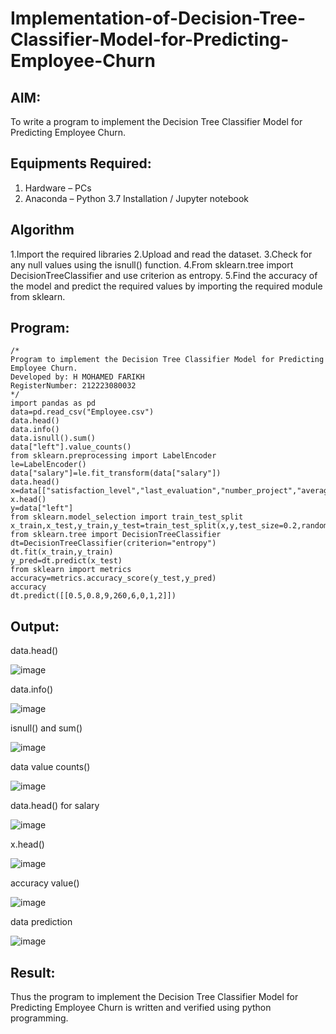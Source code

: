 # Implementation-of-Decision-Tree-Classifier-Model-for-Predicting-Employee-Churn

## AIM:
To write a program to implement the Decision Tree Classifier Model for Predicting Employee Churn.

## Equipments Required:
1. Hardware – PCs
2. Anaconda – Python 3.7 Installation / Jupyter notebook

## Algorithm
1.Import the required libraries
2.Upload and read the dataset.
3.Check for any null values using the isnull() function.
4.From sklearn.tree import DecisionTreeClassifier and use criterion as entropy.
5.Find the accuracy of the model and predict the required values by importing the required module from sklearn.
## Program:
```
/*
Program to implement the Decision Tree Classifier Model for Predicting Employee Churn.
Developed by: H MOHAMED FARIKH
RegisterNumber: 212223080032
*/
import pandas as pd
data=pd.read_csv("Employee.csv")
data.head()
data.info()
data.isnull().sum()
data["left"].value_counts()
from sklearn.preprocessing import LabelEncoder
le=LabelEncoder()
data["salary"]=le.fit_transform(data["salary"])
data.head()
x=data[["satisfaction_level","last_evaluation","number_project","average_montly_hours","time_spend_company","Work_accident","promotion_last_5years","salary"]]
x.head()
y=data["left"]
from sklearn.model_selection import train_test_split
x_train,x_test,y_train,y_test=train_test_split(x,y,test_size=0.2,random_state=100)
from sklearn.tree import DecisionTreeClassifier
dt=DecisionTreeClassifier(criterion="entropy")
dt.fit(x_train,y_train)
y_pred=dt.predict(x_test)
from sklearn import metrics
accuracy=metrics.accuracy_score(y_test,y_pred)
accuracy
dt.predict([[0.5,0.8,9,260,6,0,1,2]])
```

## Output:
data.head()

![image](https://github.com/sasirath13/Implementation-of-Decision-Tree-Classifier-Model-for-Predicting-Employee-Churn/assets/160568449/522af085-b32b-4659-a8c8-44b456a0a839)

data.info()

![image](https://github.com/sasirath13/Implementation-of-Decision-Tree-Classifier-Model-for-Predicting-Employee-Churn/assets/160568449/b3ea549d-2f5a-41ad-b581-f3b1e727ec71)

isnull() and sum()

![image](https://github.com/sasirath13/Implementation-of-Decision-Tree-Classifier-Model-for-Predicting-Employee-Churn/assets/160568449/dbbc1472-ac3f-458a-9395-6a8687a7bcc9)

data value counts()

![image](https://github.com/sasirath13/Implementation-of-Decision-Tree-Classifier-Model-for-Predicting-Employee-Churn/assets/160568449/b4691f6e-5ce2-4b98-b95a-6755c64d63ab)

data.head() for salary


![image](https://github.com/sasirath13/Implementation-of-Decision-Tree-Classifier-Model-for-Predicting-Employee-Churn/assets/160568449/42ac836c-097f-4ae8-9cc4-f6a2d66cb021)


x.head()


![image](https://github.com/sasirath13/Implementation-of-Decision-Tree-Classifier-Model-for-Predicting-Employee-Churn/assets/160568449/9150e96d-5614-4456-8b5a-005293aadd81)


accuracy value()


![image](https://github.com/sasirath13/Implementation-of-Decision-Tree-Classifier-Model-for-Predicting-Employee-Churn/assets/160568449/1689aff5-43f9-4896-9553-c935d8631adc)

data prediction


![image](https://github.com/sasirath13/Implementation-of-Decision-Tree-Classifier-Model-for-Predicting-Employee-Churn/assets/160568449/1fe8d4e0-5c1f-4cf1-b0d5-85c435fc9fcc)


## Result:
Thus the program to implement the  Decision Tree Classifier Model for Predicting Employee Churn is written and verified using python programming.
